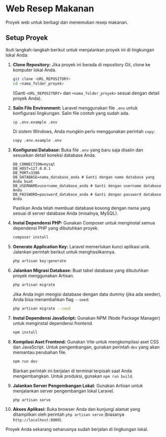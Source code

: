 # Web Resep Makanan

Proyek web untuk berbagi dan menemukan resep makanan.

## Setup Proyek

Ikuti langkah-langkah berikut untuk menjalankan proyek ini di lingkungan lokal Anda:

1.  **Clone Repository:**
    Jika proyek ini berada di repository Git, clone ke komputer lokal Anda.
    ```bash
    git clone <URL_REPOSITORY>
    cd <nama_folder_proyek>
    ```
    (Ganti `<URL_REPOSITORY>` dan `<nama_folder_proyek>` sesuai dengan detail proyek Anda).

2.  **Salin File Environment:**
    Laravel menggunakan file `.env` untuk konfigurasi lingkungan. Salin file contoh yang sudah ada.
    ```bash
    cp .env.example .env
    ```
    Di sistem Windows, Anda mungkin perlu menggunakan perintah `copy`:
    ```bash
    copy .env.example .env
    ```

3.  **Konfigurasi Database:**
    Buka file `.env` yang baru saja disalin dan sesuaikan detail koneksi database Anda.
    ```env
    DB_CONNECTION=mysql
    DB_HOST=127.0.0.1
    DB_PORT=3306
    DB_DATABASE=nama_database_anda # Ganti dengan nama database yang Anda buat
    DB_USERNAME=username_database_anda # Ganti dengan username database Anda
    DB_PASSWORD=password_database_anda # Ganti dengan password database Anda
    ```
    Pastikan Anda telah membuat database kosong dengan nama yang sesuai di server database Anda (misalnya, MySQL).

4.  **Instal Dependensi PHP:**
    Gunakan Composer untuk menginstal semua dependensi PHP yang dibutuhkan proyek.
    ```bash
    composer install
    ```

5.  **Generate Application Key:**
    Laravel memerlukan kunci aplikasi unik. Jalankan perintah berikut untuk menghasilkannya.
    ```bash
    php artisan key:generate
    ```

6.  **Jalankan Migrasi Database:**
    Buat tabel database yang dibutuhkan proyek menggunakan Artisan.
    ```bash
    php artisan migrate
    ```
    Jika Anda ingin mengisi database dengan data dummy (jika ada seeder), Anda bisa menambahkan flag `--seed`:
    ```bash
    php artisan migrate --seed
    ```

7.  **Instal Dependensi JavaScript:**
    Gunakan NPM (Node Package Manager) untuk menginstal dependensi frontend.
    ```bash
    npm install
    ```

8.  **Kompilasi Aset Frontend:**
    Gunakan Vite untuk mengkompilasi aset CSS dan JavaScript. Untuk pengembangan, gunakan perintah `dev` yang akan memantau perubahan file.
    ```bash
    npm run dev
    ```
    Biarkan perintah ini berjalan di terminal terpisah saat Anda mengembangkan. Untuk produksi, gunakan `npm run build`.

9.  **Jalankan Server Pengembangan Lokal:**
    Gunakan Artisan untuk menjalankan server pengembangan lokal Laravel.
    ```bash
    php artisan serve
    ```

10. **Akses Aplikasi:**
    Buka browser Anda dan kunjungi alamat yang ditampilkan oleh perintah `php artisan serve` (biasanya `http://localhost:8000`).

Proyek Anda sekarang seharusnya sudah berjalan di lingkungan lokal.
